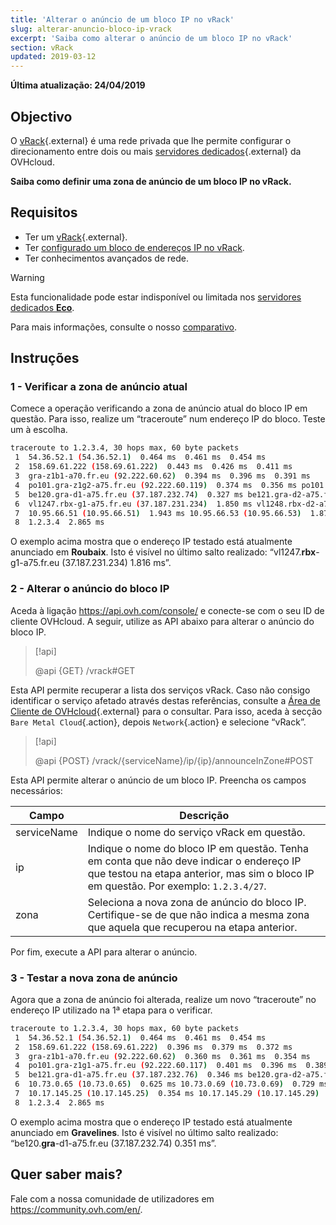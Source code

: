 ```yaml
---
title: 'Alterar o anúncio de um bloco IP no vRack'
slug: alterar-anuncio-bloco-ip-vrack
excerpt: 'Saiba como alterar o anúncio de um bloco IP no vRack'
section: vRack
updated: 2019-03-12
---
```


**Última atualização: 24/04/2019**

## Objectivo

O [vRack](https://www.ovh.pt/solucoes/vrack/){.external} é uma rede privada que lhe permite configurar o direcionamento entre dois ou mais [servidores dedicados](https://www.ovhcloud.com/pt/bare-metal/){.external} da OVHcloud.

**Saiba como definir uma zona de anúncio de um bloco IP no vRack.**

## Requisitos

- Ter um [vRack](https://www.ovh.pt/solucoes/vrack/){.external}.
- Ter [configurado um bloco de endereços IP no vRack](https://docs.ovh.com/pt/dedicated/adicionar-ou-remover-um-bloco-ip-do-vrack/).
- Ter conhecimentos avançados de rede.

> [!warning]
> Esta funcionalidade pode estar indisponível ou limitada nos [servidores dedicados **Eco**](https://eco.ovhcloud.com/pt/about/).
>
> Para mais informações, consulte o nosso [comparativo](https://eco.ovhcloud.com/pt/compare/).

## Instruções

### 1 - Verificar a zona de anúncio atual

Comece a operação verificando a zona de anúncio atual do bloco IP em questão. Para isso, realize um “traceroute” num endereço IP do bloco. Teste um à escolha.

```sh
traceroute to 1.2.3.4, 30 hops max, 60 byte packets
 1  54.36.52.1 (54.36.52.1)  0.464 ms  0.461 ms  0.454 ms
 2  158.69.61.222 (158.69.61.222)  0.443 ms  0.426 ms  0.411 ms
 3  gra-z1b1-a70.fr.eu (92.222.60.62)  0.394 ms  0.396 ms  0.391 ms
 4  po101.gra-z1g2-a75.fr.eu (92.222.60.119)  0.374 ms  0.356 ms po101.gra-z1g1-a75.fr.eu (92.222.60.117)  0.333 ms
 5  be120.gra-d1-a75.fr.eu (37.187.232.74)  0.327 ms be121.gra-d2-a75.fr.eu (37.187.232.80)  0.335 ms be120.gra-d2-a75.fr.eu (37.187.232.78)  0.328 ms
 6  vl1247.rbx-g1-a75.fr.eu (37.187.231.234)  1.850 ms vl1248.rbx-d2-a75.fr.eu (37.187.231.252)  1.874 ms vl1247.rbx-g1-a75.fr.eu (37.187.231.234)  1.816 ms
 7  10.95.66.51 (10.95.66.51)  1.943 ms 10.95.66.53 (10.95.66.53)  1.872 ms 10.95.66.59 (10.95.66.59)  1.860 ms
 8  1.2.3.4  2.865 ms
```

O exemplo acima mostra que o endereço IP testado está atualmente anunciado em **Roubaix**. Isto é visível no último salto realizado: “vl1247.**rbx**-g1-a75.fr.eu (37.187.231.234) 1.816 ms”.

### 2 - Alterar o anúncio do bloco IP

Aceda à ligação <https://api.ovh.com/console/> e conecte-se com o seu ID de cliente OVHcloud. A seguir, utilize as API abaixo para alterar o anúncio do bloco IP.

> [!api]
>
> @api {GET} /vrack#GET
> 

Esta API permite recuperar a lista dos serviços vRack. Caso não consigo identificar o serviço afetado através destas referências, consulte a [Área de Cliente de OVHcloud](https://www.ovh.com/auth/?action=gotomanager&from=https://www.ovh.pt/&ovhSubsidiary=pt){.external} para o consultar. Para isso, aceda à secção `Bare Metal Cloud`{.action}, depois `Network`{.action} e selecione “vRack”. 

> [!api]
>
> @api {POST} /vrack/{serviceName}/ip/{ip}/announceInZone#POST
> 

Esta API permite alterar o anúncio de um bloco IP. Preencha os campos necessários:

|Campo|Descrição|
|---|---|
|serviceName|Indique o nome do serviço vRack em questão.|
|ip|Indique o nome do bloco IP em questão. Tenha em conta que não deve indicar o endereço IP que testou na etapa anterior, mas sim o bloco IP em questão. Por exemplo: `1.2.3.4/27`.|
|zona|Seleciona a nova zona de anúncio do bloco IP. Certifique-se de que não indica a mesma zona que aquela que recuperou na etapa anterior.|

Por fim, execute a API para alterar o anúncio.

### 3 - Testar a nova zona de anúncio

Agora que a zona de anúncio foi alterada, realize um novo “traceroute” no endereço IP utilizado na 1ª etapa para o verificar.

```sh
traceroute to 1.2.3.4, 30 hops max, 60 byte packets
 1  54.36.52.1 (54.36.52.1)  0.464 ms  0.461 ms  0.454 ms
 2  158.69.61.222 (158.69.61.222)  0.396 ms  0.379 ms  0.372 ms
 3  gra-z1b1-a70.fr.eu (92.222.60.62)  0.360 ms  0.361 ms  0.354 ms
 4  po101.gra-z1g1-a75.fr.eu (92.222.60.117)  0.401 ms  0.396 ms  0.389 ms
 5  be121.gra-d1-a75.fr.eu (37.187.232.76)  0.346 ms be120.gra-d2-a75.fr.eu (37.187.232.78)  0.318 ms be120.gra-d1-a75.fr.eu (37.187.232.74)  0.351 ms
 6  10.73.0.65 (10.73.0.65)  0.625 ms 10.73.0.69 (10.73.0.69)  0.729 ms 10.73.0.65 (10.73.0.65)  0.526 ms
 7  10.17.145.25 (10.17.145.25)  0.354 ms 10.17.145.29 (10.17.145.29)  0.426 ms 10.17.145.25 (10.17.145.25)  0.415 ms
 8  1.2.3.4  2.865 ms
```

O exemplo acima mostra que o endereço IP testado está atualmente anunciado em **Gravelines**. Isto é visível no último salto realizado: “be120.**gra**-d1-a75.fr.eu (37.187.232.74) 0.351 ms”.

## Quer saber mais?

Fale com a nossa comunidade de utilizadores em <https://community.ovh.com/en/>.